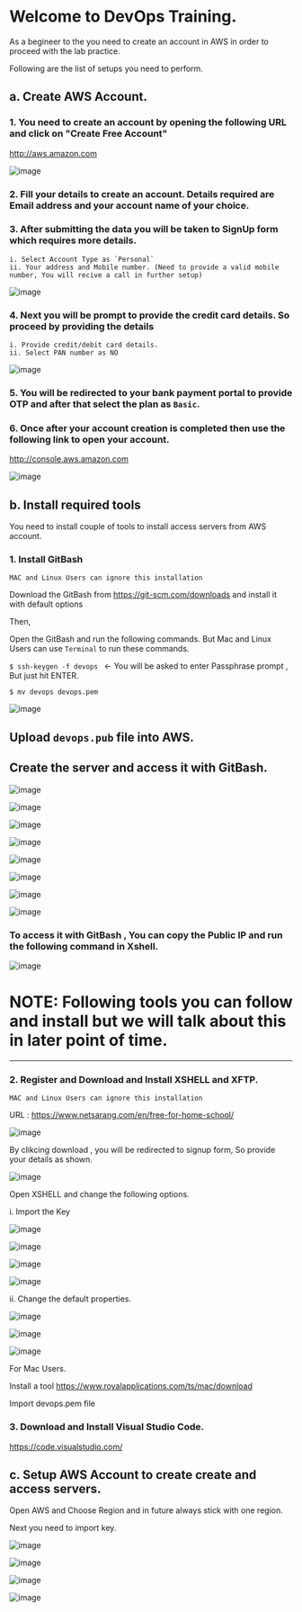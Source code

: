 # Welcome to DevOps Training.

As a begineer to the you need to create an account in AWS in order to proceed with the lab practice.

Following are the list of setups you need to perform.

## a. Create AWS Account.

### 1. You need to create an account by opening the following URL and click on "Create Free Account"

http://aws.amazon.com

![image](/uploads/353c75f031be740998c99f4bf8ff35ba/image.png)

### 2. Fill your details to create an account. Details required are Email address and your account name of your choice.

### 3. After submitting the data you will be taken to SignUp form which requires more details.
    i. Select Account Type as `Personal`
    ii. Your address and Mobile number. (Need to provide a valid mobile number, You will recive a call in further setup)

![image](/uploads/89b7267d579b2ec48737d64e649d93df/image.png)

### 4. Next you will be prompt to provide the credit card details. So proceed by providing the details
    i. Provide credit/debit card details.
    ii. Select PAN number as NO
    

![image](/uploads/62357c0caee93712d7974dc0620f6b58/image.png)

### 5. You will be redirected to your bank payment portal to provide OTP and after that select the plan as `Basic`.

### 6. Once after your account creation is completed then use the following link to open your account.

http://console.aws.amazon.com

![image](/uploads/2569bb7a610e1fd49afd54b37de5f74d/image.png)

## b. Install required tools

You need to install couple of tools to install access servers from AWS account.

### 1. Install GitBash

`MAC and Linux Users can ignore this installation`

Download the GitBash from https://git-scm.com/downloads and install it with default options

Then,

Open the GitBash and run the following commands. But Mac and Linux Users can use `Terminal` to run these commands.

`$ ssh-keygen -f devops `   <- You will be asked to enter Passphrase prompt , But just hit ENTER.

`$ mv devops devops.pem `

![image](/uploads/cd693b51cc08df01d79745b1b4ab4607/image.png)

## Upload `devops.pub` file into AWS.


## Create the server and access it with GitBash.

![image](/uploads/0cd988c4a7ee062d21a3d792e72eb856/image.png)

![image](/uploads/bb56a8a9cf4ebff4b72d36467f023b03/image.png)

![image](/uploads/da8dd190626dedd91be9d131d0b0f854/image.png)

![image](/uploads/836c19ae877176cdd434e61ea28ecd7a/image.png)

![image](/uploads/0039af6cd78bf413e2fe77da727f6df0/image.png)

![image](/uploads/67b3bbb84218c0d67ccd530e5d222be7/image.png)

![image](/uploads/58ed8aab110fa966dd41b15309cc692c/image.png)

![image](/uploads/da2c41b73d676d2e8c267e84d8910d20/image.png)



### To access it with GitBash , You can copy the Public IP and run the following command in Xshell.

![image](/uploads/9a7c3bdf0e718d1eb308e467bc797e6c/image.png)



# NOTE: Following tools you can follow and install but we will talk about this in later point of time.

---------------------------------

### 2. Register and Download and Install XSHELL and XFTP.

`MAC and Linux Users can ignore this installation`

URL : https://www.netsarang.com/en/free-for-home-school/

![image](/uploads/a5ad3bb40e3e7c99052e27946c645bb2/image.png)

By clikcing download , you will be redirected to signup form, So provide your details as shown.

![image](/uploads/46cb0a4d7f0b9ad3cee3465e6c964ec2/image.png)

Open XSHELL and change the following options.

i. Import the Key

![image](/uploads/034105fb7fc9dae06ada49120941c248/image.png)

![image](/uploads/8fcee0f7699ed6af8150e8806cb7b310/image.png)

![image](/uploads/090f44e079fbb4e44c052beace9ed378/image.png)

![image](/uploads/ae1519ed4096b5ff81b7c140dbdf00f3/image.png)

ii. Change the default properties.

![image](/uploads/cf59803966676eb5114c4960ec3dec7d/image.png)

![image](/uploads/b42a5a8783191c9b6538719618166af9/image.png)

![image](/uploads/3f03942acb70af0e7a9327d629d8de1f/image.png)

For Mac Users.

Install a tool https://www.royalapplications.com/ts/mac/download

Import devops.pem file 



### 3. Download and Install Visual Studio Code.

https://code.visualstudio.com/

## c. Setup AWS Account to create create and access servers.

Open AWS and Choose Region and in future always stick with one region.

Next you need to import key.

![image](/uploads/fac613a2fc6b37daac1ee33259a39b39/image.png)

![image](/uploads/9682df7c6915f3f8f239b5b36a313162/image.png)

![image](/uploads/df1e01611fa74034e320c45e50581c1c/image.png)

![image](/uploads/9a3c9dee8c890ca341ac15baf77497aa/image.png)




